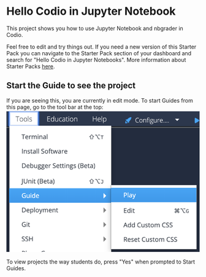 # Hello Codio in Jupyter Notebook
This project shows you how to use Jupyter Notebook and nbgrader in Codio.



Feel free to edit and try things out. If you need a new version of this Starter Pack you can navigate to the Starter Pack section of your dashboard and search for "Hello Codio in Jupyter Notebooks". More information about Starter Packs [here](https://docs.codio.com/common/develop/packs/packs.html#).

## Start the Guide to see the project
If you are seeing this, you are currently in edit mode. To start Guides from this page, go to the tool bar at the top:
![The Tools menu is in the Codio Menu bar. Select Tools, then Guide and then Play](.guides/img/playGuide.png)

To view projects the way students do, press "Yes" when prompted to Start Guides.